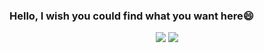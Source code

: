 ### Hello, I wish you could find what you want here😄

<div align="center"> <img src="https://github-readme-stats.vercel.app/api?username=BlueCitizens&show_icons=true&theme=shadow_green&hide_rank=true" /> <img src="https://github-readme-stats.vercel.app/api/top-langs/?username=BlueCitizens&hide=javascript,css,scss,stylus" /> </div>


<!--
**BlueCitizens/BlueCitizens** is a ✨ _special_ ✨ repository because its `README.md` (this file) appears on your GitHub profile.

Here are some ideas to get you started:

- 🔭 I’m currently working on ...
- 🌱 I’m currently learning ...
- 👯 I’m looking to collaborate on ...
- 🤔 I’m looking for help with ...
- 💬 Ask me about ...
- 📫 How to reach me: ...
- 😄 Pronouns: ...
- ⚡ Fun fact: ...
-->
